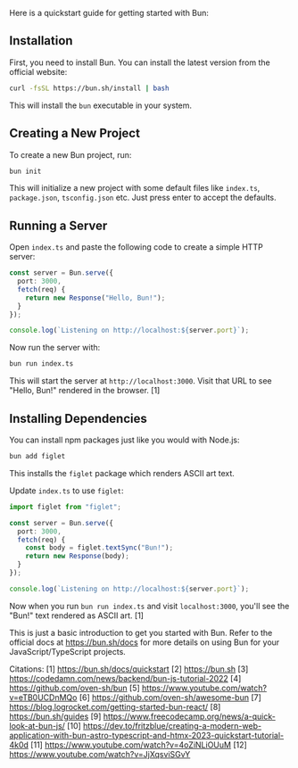 Here is a quickstart guide for getting started with Bun:

## Installation

First, you need to install Bun. You can install the latest version from the official website:

```bash
curl -fsSL https://bun.sh/install | bash
```

This will install the `bun` executable in your system.

## Creating a New Project

To create a new Bun project, run:

```bash
bun init
```

This will initialize a new project with some default files like `index.ts`, `package.json`, `tsconfig.json` etc. Just press enter to accept the defaults.

## Running a Server

Open `index.ts` and paste the following code to create a simple HTTP server:

```typescript
const server = Bun.serve({
  port: 3000,
  fetch(req) {
    return new Response("Hello, Bun!");
  }
});

console.log(`Listening on http://localhost:${server.port}`);
```

Now run the server with:

```bash
bun run index.ts
```

This will start the server at `http://localhost:3000`. Visit that URL to see "Hello, Bun!" rendered in the browser. [1]

## Installing Dependencies

You can install npm packages just like you would with Node.js:

```bash
bun add figlet
```

This installs the `figlet` package which renders ASCII art text.

Update `index.ts` to use `figlet`:

```typescript
import figlet from "figlet";

const server = Bun.serve({
  port: 3000, 
  fetch(req) {
    const body = figlet.textSync("Bun!");
    return new Response(body);
  }
});

console.log(`Listening on http://localhost:${server.port}`);
```

Now when you run `bun run index.ts` and visit `localhost:3000`, you'll see the "Bun!" text rendered as ASCII art. [1]

This is just a basic introduction to get you started with Bun. Refer to the official docs at https://bun.sh/docs for more details on using Bun for your JavaScript/TypeScript projects.

Citations:
[1] https://bun.sh/docs/quickstart
[2] https://bun.sh
[3] https://codedamn.com/news/backend/bun-js-tutorial-2022
[4] https://github.com/oven-sh/bun
[5] https://www.youtube.com/watch?v=eTB0UCDnMQo
[6] https://github.com/oven-sh/awesome-bun
[7] https://blog.logrocket.com/getting-started-bun-react/
[8] https://bun.sh/guides
[9] https://www.freecodecamp.org/news/a-quick-look-at-bun-js/
[10] https://dev.to/fritzblue/creating-a-modern-web-application-with-bun-astro-typescript-and-htmx-2023-quickstart-tutorial-4k0d
[11] https://www.youtube.com/watch?v=4oZiNLiOUuM
[12] https://www.youtube.com/watch?v=JjXqsviSGvY
